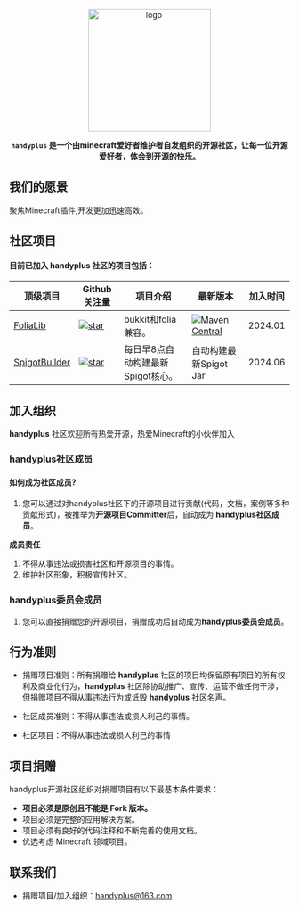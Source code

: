 <p align="center">
<img src="https://ricedoc.handyplus.cn/img/logo.png" height="220" alt="logo"/>
</p>


<div align="center">

**`handyplus` 是一个由minecraft爱好者维护者自发组织的开源社区，让每一位开源爱好者，体会到开源的快乐。**

</div>

## 我们的愿景

聚焦Minecraft插件,开发更加迅速高效。

## 社区项目

#### 目前已加入 **handyplus** 社区的项目包括：

| 顶级项目                                                        | Github关注量                                                                                                                         | 项目介绍                 | 最新版本                                                                                                                                                                      | 加入时间    |
|-------------------------------------------------------------|-----------------------------------------------------------------------------------------------------------------------------------|----------------------|---------------------------------------------------------------------------------------------------------------------------------------------------------------------------|---------|
| [FoliaLib](https://github.com/handyplus/FoliaLib)           | [![star](https://img.shields.io/github/stars/handyplus/FoliaLib.svg)](https://github.com/handyplus/FoliaLib/stargazers)           | bukkit和folia兼容。      | [![Maven Central](https://img.shields.io/maven-central/v/cn.handyplus.lib.adapter/FoliaLib.svg?label=Maven%20Central)](https://search.maven.org/search?q=FoliaLib)        | 2024.01 |
| [SpigotBuilder](https://github.com/handyplus/SpigotBuilder) | [![star](https://img.shields.io/github/stars/handyplus/SpigotBuilder.svg)](https://github.com/handyplus/SpigotBuilder/stargazers) | 每日早8点自动构建最新Spigot核心。 | 自动构建最新Spigot Jar                                                                                                                                                          | 2024.06 |

## 加入组织

**handyplus** 社区欢迎所有热爱开源，热爱Minecraft的小伙伴加入

### handyplus社区成员

#### 如何成为社区成员?

1. 您可以通过对handyplus社区下的开源项目进行贡献(代码，文档，案例等多种贡献形式)，被推举为**开源项目Committer**后，自动成为
   **handyplus社区成员**。

**成员责任**

1. 不得从事违法或损害社区和开源项目的事情。
2. 维护社区形象，积极宣传社区。

### handyplus委员会成员

1. 您可以直接捐赠您的开源项目，捐赠成功后自动成为**handyplus委员会成员**。

## 行为准则

- 捐赠项目准则：所有捐赠给 **handyplus** 社区的项目均保留原有项目的所有权利及商业化行为，**handyplus**
  社区除协助推广、宣传、运营不做任何干涉，但捐赠项目不得从事违法行为或诋毁 **handyplus** 社区名声。

- 社区成员准则：不得从事违法或损人利己的事情。

- 社区项目：不得从事违法或损人利己的事情

## 项目捐赠

handyplus开源社区组织对捐赠项目有以下最基本条件要求：

- **项目必须是原创且不能是 Fork 版本。**
- 项目必须是完整的应用解决方案。
- 项目必须有良好的代码注释和不断完善的使用文档。
- 优选考虑 Minecraft 领域项目。

## 联系我们

- 捐赠项目/加入组织：handyplus@163.com
